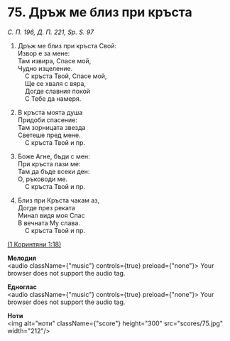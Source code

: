 # 75. Дръж ме близ при кръста  

*С. П. 196, Д. П. 221, Sp. S. 97*  

1. Дръж ме близ при кръста Свой:  
Извор е за мене:  
Там извира, Спасе мой,  
Чудно изцеление.  
    С кръста Твой, Спасе мой,  
    Ще се хваля с вяра,  
    Догде славния покой  
    С Тебе да намеря.  

2. В кръста моята душа  
Придоби спасение:  
Там зорницата звезда  
Светеше пред мене.  
    С кръста Твой и пр.  

3. Боже Агне, бъди с мен:  
При кръста пази ме:  
Там да бъде всеки ден:  
О, ръководи ме.  
    С кръста Твой и пр.  

4. Близ при Кръста чакам аз,  
Догде през реката  
Минал видя моя Спас  
В вечната Му слава.  
    С кръста Твой и пр.  

[(1 Коринтяни 1:18)](http://biblia.bg/index.php?k=53&g=1&s=18)  

__Мелодия__  
<audio className={"music"} controls={true} preload={"none"}><source src="mp3/75.mp3" type="audio/mpeg"/>
Your browser does not support the audio tag.
</audio>  

__Едноглас__  
<audio className={"music"} controls={true} preload={"none"}><source src="transp/75.mp3" type="audio/mpeg"/>
Your browser does not support the audio tag.
</audio>  

__Ноти__  
<img alt="ноти" className={"score"} height="300" src="scores/75.jpg" width="212"/>

